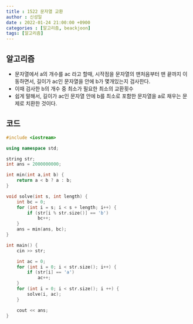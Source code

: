 ```yaml
---
title : 1522 문자열 교환
author : 신성일
date : 2022-01-24 21:00:00 +0900
categories : [알고리즘, beackjoon]
tags: [알고리즘]
---
```




## 알고리즘

- 문자열에서 a의 개수를 ac 라고 할때, 시작점을 문자열의 맨처음부터 맨 끝까지 이동하면서, 길이가 ac인 문자열을 안에 b가 몇개있는지 검사한다.
- 이때 검사한 b의 개수 중 최소가 필요한 최소의 교환횟수
- 쉽게 말해서, 길이가 ac인 문자열 안에 b를 최소로 포함한 문자열을 a로 채우는 문제로 치환한 것이다.



## 코드

```c++
#include <iostream>

using namespace std;

string str;
int ans = 2000000000;

int min(int a,int b) {
	return a < b ? a : b;
}

void solve(int s, int length) {
	int bc = 0;
	for (int i = s; i < s + length; i++) {
		if (str[i % str.size()] == 'b')
			bc++;
	}
	ans = min(ans, bc);
}

int main() {
	cin >> str;

	int ac = 0;
	for (int i = 0; i < str.size(); i++) {
		if (str[i] == 'a')
			ac++;
	}
	for (int i = 0; i < str.size(); i ++) {
		solve(i, ac);
	}

	cout << ans;
}
```

